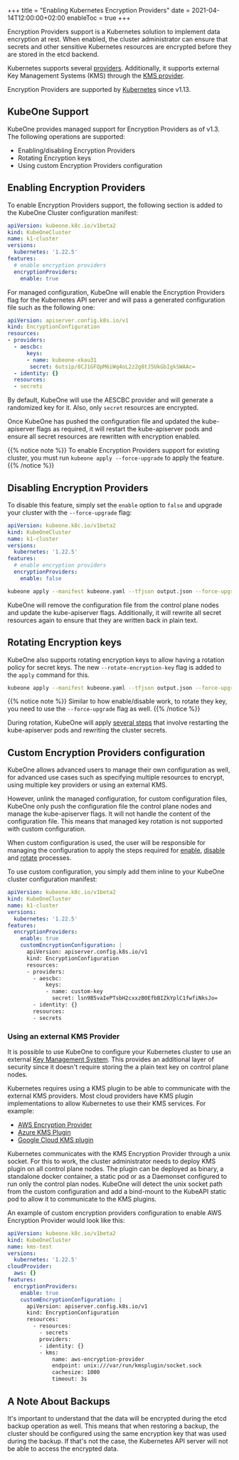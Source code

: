 +++
title = "Enabling Kubernetes Encryption Providers"
date = 2021-04-14T12:00:00+02:00
enableToc = true
+++

Encryption Providers support is a Kubernetes solution to implement data
encryption at rest. When enabled, the cluster administrator can ensure that
secrets and other sensitive Kubernetes resources are encrypted before they are
stored in the etcd backend.

Kubernetes supports several [providers][k8s-encryption-providers].
Additionally, it supports external Key Management Systems (KMS) through the
[KMS provider][kms-provider].

Encryption Providers are supported by [Kubernetes][k8s-encrypt-data] since
v1.13.

## KubeOne Support

KubeOne provides managed support for Encryption Providers as of v1.3.
The following operations are supported:

- Enabling/disabling Encryption Providers
- Rotating Encryption keys
- Using custom Encryption Providers configuration

## Enabling Encryption Providers

To enable Encryption Providers support, the following section is added to the
KubeOne Cluster configuration manifest:

```yaml
apiVersion: kubeone.k8c.io/v1beta2
kind: KubeOneCluster
name: k1-cluster
versions:
  kubernetes: '1.22.5'
features:
  # enable encryption providers
  encryptionProviders:
    enable: true
```

For managed configuration, KubeOne will enable the Encryption Providers flag
for the Kubernetes API server and will pass a generated configuration file such
as the following one:

```yaml
apiVersion: apiserver.config.k8s.io/v1
kind: EncryptionConfiguration
resources:
- providers:
  - aescbc:
      keys:
      - name: kubeone-xkau31
       secret: 6utsip/8CJ1GFQpM6iWq4oL2z2g8tJ5UkGbIgkSWAAc=
  - identity: {}
  resources:
  - secrets
```

By default, KubeOne will use the AESCBC provider and will generate a randomized
key for it. Also, only `secret` resources are encrypted.

Once KubeOne has pushed the configuration file and updated the kube-apiserver
flags as required, it will restart the kube-apiserver pods and ensure all
secret resources are rewritten with encryption enabled.

{{% notice note %}}
To enable Encryption Providers support for existing cluster, you must
run `kubeone apply --force-upgrade` to apply the feature.
{{% /notice %}}


## Disabling Encryption Providers

To disable this feature, simply set the `enable` option to `false` and upgrade
your cluster with the `--force-upgrade` flag:

```yaml
apiVersion: kubeone.k8c.io/v1beta2
kind: KubeOneCluster
name: k1-cluster
versions:
  kubernetes: '1.22.5'
features:
  # enable encryption providers
  encryptionProviders:
    enable: false
```

```bash
kubeone apply --manifest kubeone.yaml --tfjson output.json --force-upgrade
```

KubeOne will remove the configuration file from the control plane nodes and
update the kube-apiserver flags. Additionally, it will rewrite all secret
resources again to ensure that they are written back in plain text.

## Rotating Encryption keys

KubeOne also supports rotating encryption keys to allow having a rotation
policy for secret keys. The new `--rotate-encryption-key` flag is added to
the `apply` command for this. 

```bash
kubeone apply --manifest kubeone.yaml --tfjson output.json --force-upgrade --rotate-encryption-key
```

{{% notice note %}}
Similar to how enable/disable work, to rotate they key, you need to use the
`--force-upgrade` flag as well.
{{% /notice %}}

During rotation, KubeOne will apply [several steps][k8s-rotating-key] that
involve restarting the kube-apiserver pods and rewriting the cluster secrets.

## Custom Encryption Providers configuration

KubeOne allows advanced users to manage their own configuration as well,
for advanced use cases such as specifying multiple resources to encrypt,
using multiple key providers or using an external KMS.

However, unlink the managed configuration, for custom configuration files,
KubeOne only push the configuration file the control plane nodes and manage the
kube-apiserver flags. It will not handle the content of the configuration file.
This means that managed key rotation is not supported with custom
configuration.

When custom configuration is used, the user will be responsible for managing
the configuration to apply the steps required for 
[enable][k8s-encrypt-data-enable], [disable][k8s-encrypt-data-disable]
and [rotate][k8s-rotating-key] processes.

To use custom configuration, you simply add them inline to your KubeOne cluster
configuration manifest:

```yaml
apiVersion: kubeone.k8c.io/v1beta2
kind: KubeOneCluster
name: k1-cluster
versions:
  kubernetes: '1.22.5'
features:
  encryptionProviders:
    enable: true
    customEncryptionConfiguration: |
      apiVersion: apiserver.config.k8s.io/v1
      kind: EncryptionConfiguration
      resources:
      - providers:
        - aescbc:
            keys:
            - name: custom-key
              secret: lsn9B5vaIePTsbH2cxxzB0EfbBIZkYplC1fwfiNksJo=
        - identity: {}
        resources:
        - secrets
```
### Using an external KMS Provider

It is possible to use KubeOne to configure your Kubernetes cluster to use an external [Key Management System][Key-Management-System]. This provides an additional layer of security since it doesn't require storing the a plain text key on control plane nodes.

Kubernetes requires using a KMS plugin to be able to communicate with the external KMS providers. Most cloud providers have KMS plugin implementations to allow Kubernetes to use their KMS services. For example:
- [AWS Encryption Provider][AWS-Encryption-Provider]
- [Azure KMS Plugin][Azure-KMS-Plugin]
- [Google Cloud KMS plugin][Google-Cloud-KMS-plugin]

Kubernetes communicates with the KMS Encryption Provider through a unix socket. For this to work, the cluster administrator needs to deploy KMS plugin on all control plane nodes. The plugin can be deployed as binary, a standalone docker container, a static pod or as a Daemonset configured to run only the control plan nodes. KubeOne will detect the unix socket path from the custom configuration and add a bind-mount to the KubeAPI static pod to allow it to communicate to the KMS plugins.

An example of custom encryption providers configuration to enable AWS Encryption Provider would look like this:

```yaml
apiVersion: kubeone.k8c.io/v1beta2
kind: KubeOneCluster
name: kms-test
versions:
  kubernetes: '1.22.5'
cloudProvider:
  aws: {}
features:
  encryptionProviders:
    enable: true
    customEncryptionConfiguration: |
      apiVersion: apiserver.config.k8s.io/v1
      kind: EncryptionConfiguration
      resources:
        - resources:
          - secrets
          providers:
          - identity: {}
          - kms:
              name: aws-encryption-provider
              endpoint: unix:///var/run/kmsplugin/socket.sock
              cachesize: 1000
              timeout: 3s
```


## A Note About Backups

It's important to understand that the data will be encrypted during the etcd
backup operation as well. This means that when restoring a backup, the cluster
should be configured using the same encryption key that was used during the
backup. If that's not the case, the Kubernetes API server will not be able to
access the encrypted data.

[k8s-encryption-providers]: https://kubernetes.io/docs/tasks/administer-cluster/encrypt-data/#providers
[kms-provider]: https://kubernetes.io/docs/tasks/administer-cluster/kms-provider/
[k8s-encrypt-data]: https://kubernetes.io/docs/tasks/administer-cluster/encrypt-data/
[k8s-rotating-key]: https://kubernetes.io/docs/tasks/administer-cluster/encrypt-data/#rotating-a-decryption-key
[k8s-encrypt-data-enable]: https://kubernetes.io/docs/tasks/administer-cluster/encrypt-data/#encrypting-your-data
[k8s-encrypt-data-disable]: https://kubernetes.io/docs/tasks/administer-cluster/encrypt-data/#decrypting-all-data
[Key-Management-System]: https://kubernetes.io/docs/tasks/administer-cluster/kms-provider/
[AWS-Encryption-Provider]: https://github.com/kubernetes-sigs/aws-encryption-provider
[Azure-KMS-Plugin]: https://github.com/Azure/kubernetes-kms
[Google-Cloud-KMS-plugin]: https://github.com/GoogleCloudPlatform/k8s-cloudkms-plugin